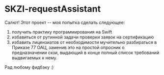 # SKZI-requestAssistant

Салют! Этот проект -- моя попытка сделать следующее: 
1) получить практику программирования на Swift
2) избавиться от рутинной задачи проверки заявок на сертификацию
3) избавить лицензиатов от необходимости мучительно разбираться в Приказе 77 ОАЦ, заменив это на простой опросник о предназначении скзи, выдающий в конце полный  список требований выдвигаемых к нему.

Рад любому фидбэку :)
